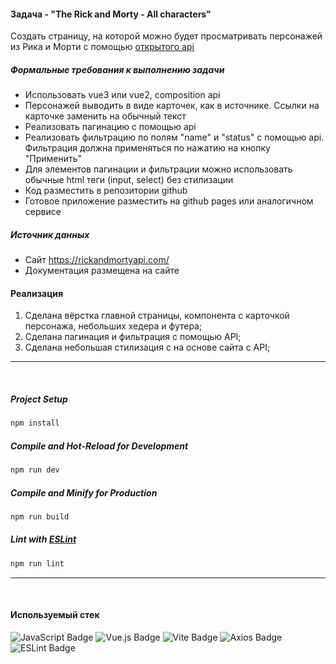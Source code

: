 #### Задача - "The Rick and Morty - All characters"

Создать страницу, на которой можно будет просматривать персонажей из Рика и Морти с помощью [открытого api](https://rickandmortyapi.com/)

##### Формальные требования к выполнению задачи

- Использовать vue3 или vue2, composition api
- Персонажей выводить в виде карточек, как в источнике. Ссылки на карточке заменить на обычный текст
- Реализовать пагинацию с помощью api
- Реализовать фильтрацию по полям "name" и "status" с помощью api. Фильтрация должна применяться по
  нажатию на кнопку "Применить"
- Для элементов пагинации и фильтрации можно использовать обычные html теги (input, select) без
  стилизации
- Код разместить в репозитории github
- Готовое приложение разместить на github pages или аналогичном сервисе

##### Источник данных

- Сайт https://rickandmortyapi.com/
- Документация размещена на сайте
  <br/>

#### Реализация

1. Сделана вёрстка главной страницы, компонента с карточкой персонажа, небольших хедера и футера;
2. Сделана пагинация и фильтрация с помощью API;
3. Сделана небольшая стилизация с на основе сайта с API;

---

<br/>

##### Project Setup

```sh
npm install
```

##### Compile and Hot-Reload for Development

```sh
npm run dev
```

##### Compile and Minify for Production

```sh
npm run build
```

##### Lint with [ESLint](https://eslint.org/)

```sh
npm run lint
```

---

<br/>

#### Используемый стек

![JavaScript Badge](https://img.shields.io/badge/JavaScript-F7DF1E?logo=javascript&logoColor=000&style=flat-square) ![Vue.js Badge](https://img.shields.io/badge/Vue.js-4FC08D?logo=vuedotjs&logoColor=fff&style=flat-square) ![Vite Badge](https://img.shields.io/badge/Vite-646CFF?logo=vite&logoColor=fff&style=flat-square) ![Axios Badge](https://img.shields.io/badge/Axios-5A29E4?logo=axios&logoColor=fff&style=flat-square)![ESLint Badge](https://img.shields.io/badge/ESLint-4B32C3?logo=eslint&logoColor=fff&style=flat-square)
